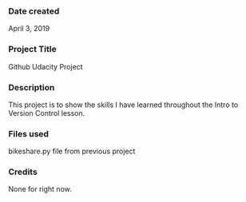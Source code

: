 ### Date created
April 3, 2019

### Project Title
Github Udacity Project

### Description
This project is to show the skills I have learned throughout the Intro to Version Control lesson.

### Files used
bikeshare.py file from previous project 

### Credits
None for right now.
